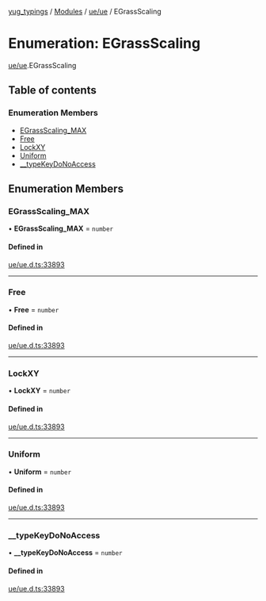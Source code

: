 [yug_typings](../README.md) / [Modules](../modules.md) / [ue/ue](../modules/ue_ue.md) / EGrassScaling

# Enumeration: EGrassScaling

[ue/ue](../modules/ue_ue.md).EGrassScaling

## Table of contents

### Enumeration Members

- [EGrassScaling\_MAX](ue_ue.EGrassScaling.md#egrassscaling_max)
- [Free](ue_ue.EGrassScaling.md#free)
- [LockXY](ue_ue.EGrassScaling.md#lockxy)
- [Uniform](ue_ue.EGrassScaling.md#uniform)
- [\_\_typeKeyDoNoAccess](ue_ue.EGrassScaling.md#__typekeydonoaccess)

## Enumeration Members

### EGrassScaling\_MAX

• **EGrassScaling\_MAX** = `number`

#### Defined in

[ue/ue.d.ts:33893](https://github.com/YugMetaverse/yug_typings/blob/25cad34/ue/ue.d.ts#L33893)

___

### Free

• **Free** = `number`

#### Defined in

[ue/ue.d.ts:33893](https://github.com/YugMetaverse/yug_typings/blob/25cad34/ue/ue.d.ts#L33893)

___

### LockXY

• **LockXY** = `number`

#### Defined in

[ue/ue.d.ts:33893](https://github.com/YugMetaverse/yug_typings/blob/25cad34/ue/ue.d.ts#L33893)

___

### Uniform

• **Uniform** = `number`

#### Defined in

[ue/ue.d.ts:33893](https://github.com/YugMetaverse/yug_typings/blob/25cad34/ue/ue.d.ts#L33893)

___

### \_\_typeKeyDoNoAccess

• **\_\_typeKeyDoNoAccess** = `number`

#### Defined in

[ue/ue.d.ts:33893](https://github.com/YugMetaverse/yug_typings/blob/25cad34/ue/ue.d.ts#L33893)

